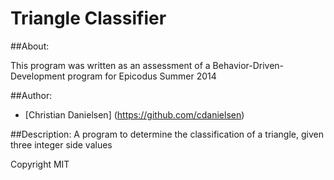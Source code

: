 Triangle Classifier
=====================================

##About:

This program was written as an assessment of a Behavior-Driven-Development program for Epicodus Summer 2014

##Author:

* [Christian Danielsen] (https://github.com/cdanielsen)

##Description:
A program to determine the classification of a triangle, given three integer side values

Copyright MIT